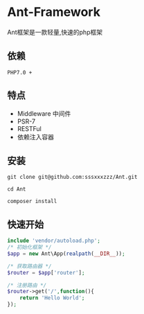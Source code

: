 # Ant-Framework

Ant框架是一款轻量,快速的php框架

## 依赖
	PHP7.0 +

## 特点
* Middleware 中间件
* PSR-7
* RESTFul
* 依赖注入容器

## 安装
```
git clone git@github.com:sssxxxzzz/Ant.git

cd Ant

composer install
```

## 快速开始
```php
include 'vendor/autoload.php';
/* 初始化框架 */
$app = new Ant\App(realpath(__DIR__));

/* 获取路由器 */
$router = $app['router'];

/* 注册路由 */
$router->get('/',function(){
    return 'Hello World';
});
```